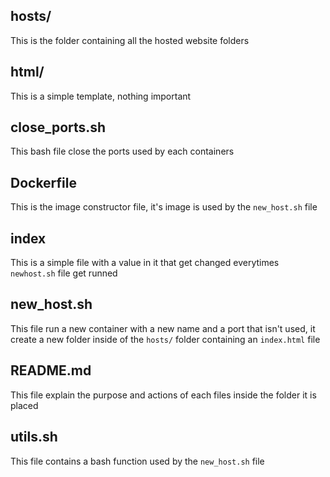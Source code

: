 ## hosts/
This is the folder containing all the hosted website folders

## html/
This is a simple template, nothing important

## close_ports.sh
This bash file close the ports used by each containers

## Dockerfile
This is the image constructor file, it's image is used by the `new_host.sh` file

## index
This is a simple file with a value in it that get changed everytimes `newhost.sh` file get runned

## new_host.sh
This file run a new container with a new name and a port that isn't used, it create a new folder inside of the `hosts/` folder containing an `index.html` file

## README.md
This file explain the purpose and actions of each files inside the folder it is placed

## utils.sh
This file contains a bash function used by the `new_host.sh` file